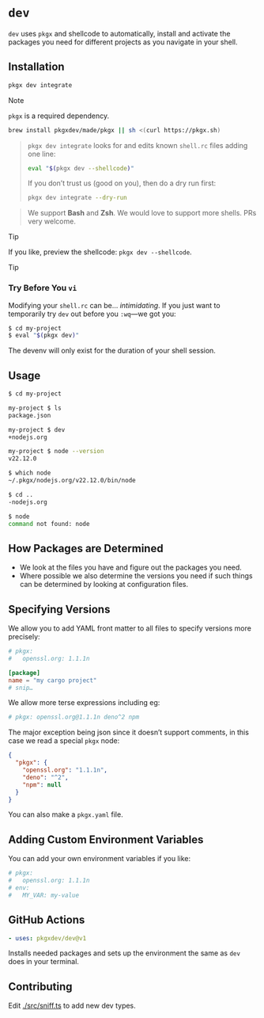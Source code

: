 # `dev`

`dev` uses `pkgx` and shellcode to automatically, install and activate the
packages you need for different projects as you navigate in your shell.

## Installation

```sh
pkgx dev integrate
```

> [!NOTE]
>
> `pkgx` is a required dependency.
>
> ```sh
> brew install pkgxdev/made/pkgx || sh <(curl https://pkgx.sh)
> ```

> `pkgx dev integrate` looks for and edits known `shell.rc` files adding one
> line:
>
> ```sh
> eval "$(pkgx dev --shellcode)"
> ```
>
> If you don’t trust us (good on you), then do a dry run first:
>
> ```sh
> pkgx dev integrate --dry-run
> ```

> We support **Bash** and **Zsh**. We would love to support more shells. PRs
> very welcome.

> [!TIP]
> If you like, preview the shellcode: `pkgx dev --shellcode`.

> [!TIP]
>
> ### Try Before You `vi`
>
> Modifying your `shell.rc` can be… _intimidating_. If you just want to
> temporarily try `dev` out before you `:wq`—we got you:
>
> ```sh
> $ cd my-project
> $ eval "$(pkgx dev)"
> ```
>
> The devenv will only exist for the duration of your shell session.

## Usage

```sh
$ cd my-project

my-project $ ls
package.json

my-project $ dev
+nodejs.org

my-project $ node --version
v22.12.0

$ which node
~/.pkgx/nodejs.org/v22.12.0/bin/node

$ cd ..
-nodejs.org

$ node
command not found: node
```

## How Packages are Determined

- We look at the files you have and figure out the packages you need.
- Where possible we also determine the versions you need if such things can be
  determined by looking at configuration files.

## Specifying Versions

We allow you to add YAML front matter to all files to specify versions more
precisely:

```toml
# pkgx:
#   openssl.org: 1.1.1n

[package]
name = "my cargo project"
# snip…
```

We allow more terse expressions including eg:

```toml
# pkgx: openssl.org@1.1.1n deno^2 npm
```

The major exception being json since it doesn’t support comments, in this case
we read a special `pkgx` node:

```json
{
  "pkgx": {
    "openssl.org": "1.1.1n",
    "deno": "^2",
    "npm": null
  }
}
```

You can also make a `pkgx.yaml` file.

## Adding Custom Environment Variables

You can add your own environment variables if you like:

```toml
# pkgx:
#   openssl.org: 1.1.1n
# env:
#   MY_VAR: my-value
```

## GitHub Actions

```yaml
- uses: pkgxdev/dev@v1
```

Installs needed packages and sets up the environment the same as `dev` does in
your terminal.

## Contributing

Edit [./src/sniff.ts](src/sniff.ts) to add new dev types.
